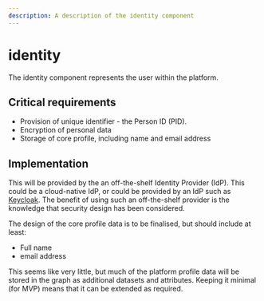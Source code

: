 ```yaml
---
description: A description of the identity component
---
```


# identity

The identity component represents the user within the platform.

## ​C​ritical requirements

* Provision of unique identifier - the Person ID \(PID\).
* Encryption of personal data
* Storage of core profile, including name and email address

## ​Implementation

This will be provided by the an off-the-shelf Identity Provider \(IdP\). This could be a cloud-native IdP, or could be provided by an IdP such as [Keycloak](https://www.keycloak.org/). The benefit of using such an off-the-shelf provider is the knowledge that security design has been considered.

The design of the core profile data is to be finalised, but should include at least:

* Full name
* email address

This seems like very little, but much of the platform profile data will be stored in the graph as additional datasets and attributes. Keeping it minimal \(for MVP\) means that it can be extended as required.

